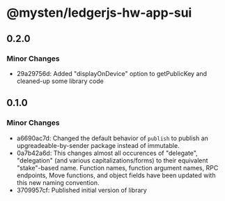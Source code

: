 # @mysten/ledgerjs-hw-app-sui

## 0.2.0

### Minor Changes

-   29a29756d: Added "displayOnDevice" option to getPublicKey and cleaned-up some library code

## 0.1.0

### Minor Changes

-   a6690ac7d: Changed the default behavior of `publish` to publish an upgreadeable-by-sender package instead of immutable.
-   0a7b42a6d: This changes almost all occurences of "delegate", "delegation" (and various capitalizations/forms) to their equivalent "stake"-based name. Function names, function argument names, RPC endpoints, Move functions, and object fields have been updated with this new naming convention.
-   3709957cf: Published initial version of library

